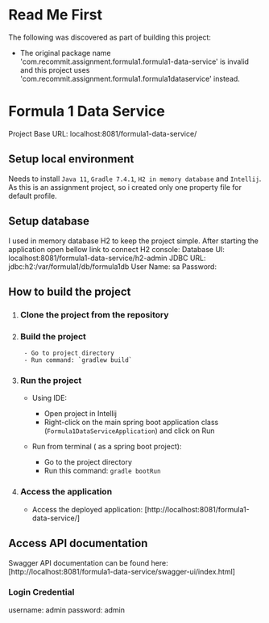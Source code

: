 # Read Me First
The following was discovered as part of building this project:

* The original package name 'com.recommit.assignment.formula1.formula1-data-service' is invalid and this project uses 'com.recommit.assignment.formula1.formula1dataservice' instead.

# Formula 1 Data Service
Project Base URL: localhost:8081/formula1-data-service/

## Setup local environment
Needs to install `Java 11`, `Gradle 7.4.1`, `H2 in memory database` and `Intellij`.
As this is an assignment project, so i created only one property file for default profile.

## Setup database
I used in memory database H2 to keep the project simple. After starting the application open bellow link
to connect H2 console:
Database UI: localhost:8081/formula1-data-service/h2-admin
JDBC URL: jdbc:h2:/var/formula1/db/formula1db
User Name: sa
Password: 


## How to build the project
1. ### Clone the project from the repository
    

2. ### Build the project
        - Go to project directory
        - Run command: `gradlew build`

3. ### Run the project
    - Using IDE:
        - Open project in Intellij
        - Right-click on the main spring boot application class (`Formula1DataServiceApplication`) and click on Run

    - Run from terminal ( as a spring boot project):
        - Go to the project directory
        - Run this command: `gradle bootRun`

4. ### Access the application

    - Access the deployed application: [http://localhost:8081/formula1-data-service/]

## Access API documentation

Swagger API documentation can be found here: [http://localhost:8081/formula1-data-service/swagger-ui/index.html]



### Login Credential
username: admin
password: admin

